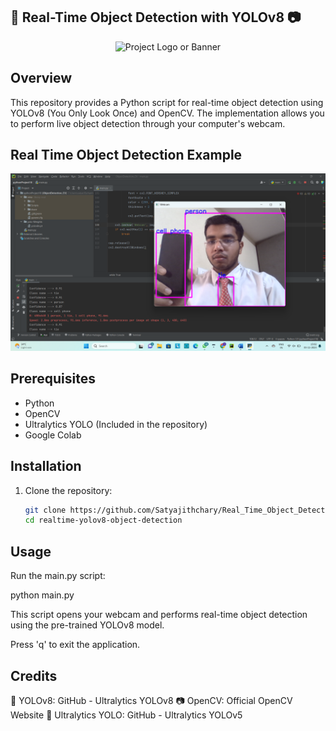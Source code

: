 ## 🚀 Real-Time Object Detection with YOLOv8 📷

<p align="center">
  <img src="https://github.com/Satyajithchary/Real_Time_Object_Detection/assets/105963219/5e9e5a57-5446-4b19-94f8-9cc3d8665a33" alt="Project Logo or Banner">
</p>


## Overview

This repository provides a Python script for real-time object detection using YOLOv8 (You Only Look Once) and OpenCV. The implementation allows you to perform live object detection through your computer's webcam.

## Real Time Object Detection Example

<p align="center">
  <img src="https://github.com/Satyajithchary/Real_Time_Object_Detection/blob/main/Output/Screenshot%202023-11-03%20150248.png" alt="Real Time Object Detection Example">
  </p>

## Prerequisites

- Python
- OpenCV
- Ultralytics YOLO (Included in the repository)
- Google Colab

## Installation

1. Clone the repository:

   ```bash
   git clone https://github.com/Satyajithchary/Real_Time_Object_Detection.git
   cd realtime-yolov8-object-detection

## Usage

Run the main.py script:

python main.py

This script opens your webcam and performs real-time object detection using the pre-trained YOLOv8 model.

Press 'q' to exit the application.

## Credits

🌟 YOLOv8: GitHub - Ultralytics YOLOv8
📷 OpenCV: Official OpenCV Website
🚀 Ultralytics YOLO: GitHub - Ultralytics YOLOv5
